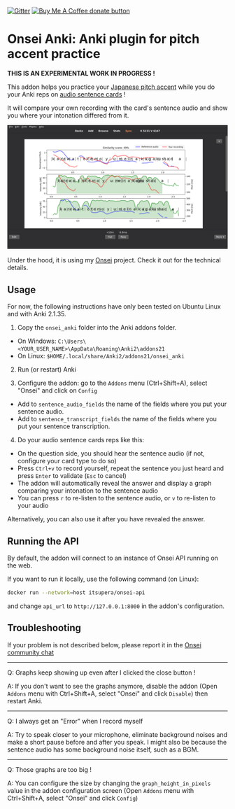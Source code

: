 [![Gitter](https://badges.gitter.im/itsupera-onsei/community.svg)](https://gitter.im/itsupera-onsei/community?utm_source=badge&utm_medium=badge&utm_campaign=pr-badge)
<span class="badge-buymeacoffee">
<a href="https://www.buymeacoffee.com/itsupera" title="Donate to this project using Buy Me A Coffee"><img src="https://img.shields.io/badge/buy%20me%20a%20coffee-donate-yellow.svg" alt="Buy Me A Coffee donate button" /></a>
</span>

Onsei Anki: Anki plugin for pitch accent practice
==================================================

**THIS IS AN EXPERIMENTAL WORK IN PROGRESS !**

This addon helps you practice your [Japanese pitch accent](https://www.kanshudo.com/howto/pitch)
while you do your Anki reps on [audio sentence cards](https://www.youtube.com/watch?v=zMBXwo9SJbQ) !

It will compare your own recording with the card's sentence audio and show you where your intonation differed from it.

![Screenshot](screenshot.png)

Under the hood, it is using my [Onsei](https://github.com/itsupera/onsei) project.
Check it out for the technical details.

Usage
------

For now, the following instructions have only been tested on Ubuntu Linux and with Anki 2.1.35.

1) Copy the `onsei_anki` folder into the Anki addons folder.

- On Windows: `C:\Users\<YOUR_USER_NAME>\AppData\Roaming\Anki2\addons21`
- On Linux: `$HOME/.local/share/Anki2/addons21/onsei_anki`

2) Run (or restart) Anki

3) Configure the addon: go to the `Addons` menu (Ctrl+Shift+A), select "Onsei" and click on `Config`

- Add to `sentence_audio_fields` the name of the fields where you put your sentence audio.
- Add to `sentence_transcript_fields` the name of the fields where you put your sentence transcription.

4) Do your audio sentence cards reps like this:

- On the question side, you should hear the sentence audio (if not, configure your card type to do so)
- Press `Ctrl+v` to record yourself, repeat the sentence you just heard and press `Enter` to validate (`Esc` to cancel)
- The addon will automatically reveal the answer and display a graph comparing your intonation to the sentence audio
- You can press `r` to re-listen to the sentence audio, or `v` to re-listen to your audio

Alternatively, you can also use it after you have revealed the answer.

Running the API
----------------

By default, the addon will connect to an instance of Onsei API running on the web.

If you want to run it locally, use the following command (on Linux):

```bash
docker run --network=host itsupera/onsei-api
```

and change `api_url` to `http://127.0.0.1:8000` in the addon's configuration.

Troubleshooting
----------------

If your problem is not described below,
please report it in the
[Onsei community chat](https://gitter.im/itsupera-onsei/community?utm_source=badge&utm_medium=badge&utm_campaign=pr-badge)

---
Q: Graphs keep showing up even after I clicked the close button !

A: If you don't want to see the graphs anymore,
disable the addon (Open `Addons` menu with Ctrl+Shift+A, select "Onsei"
and click `Disable`) then restart Anki.

---

Q: I always get an "Error" when I record myself

A: Try to speak closer to your microphone, eliminate background noises and
make a short pause before and after you speak. I might also be because
the sentence audio has some background noise itself, such as a BGM.

---

Q: Those graphs are too big !

A: You can configure the size by changing the `graph_height_in_pixels` value
in the addon configuration screen (Open `Addons` menu with Ctrl+Shift+A,
select "Onsei" and click `Config`)
